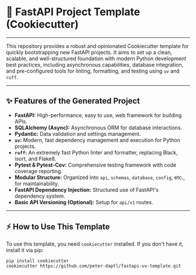 # 🚀 FastAPI Project Template (Cookiecutter)

---

This repository provides a robust and opinionated Cookiecutter template for quickly bootstrapping new FastAPI projects. It aims to set up a clean, scalable, and well-structured foundation with modern Python development best practices, including asynchronous capabilities, database integration, and pre-configured tools for linting, formatting, and testing using `uv` and `ruff`.

---
## ✨ Features of the Generated Project

* **FastAPI:** High-performance, easy to use, web framework for building APIs.
* **SQLAlchemy (Async):** Asynchronous ORM for database interactions.
* **Pydantic:** Data validation and settings management.
* **`uv`:** Modern, fast dependency management and execution for Python projects.
* **`ruff`:** An extremely fast Python linter and formatter, replacing Black, isort, and Flake8.
* **Pytest & Pytest-Cov:** Comprehensive testing framework with code coverage reporting.
* **Modular Structure:** Organized into `api`, `schemas`, `database`, `config`, etc., for maintainability.
* **FastAPI Dependency Injection:** Structured use of FastAPI's dependency system.
* **Basic API Versioning (Optional):** Setup for `api/v1` routes.

---

## ⚡ How to Use This Template

To use this template, you need `cookiecutter` installed. If you don't have it, install it via pip:

```bash
pip install cookiecutter
cookiecutter https://github.com/peter-daptl/fastapi-uv-template.git
```
